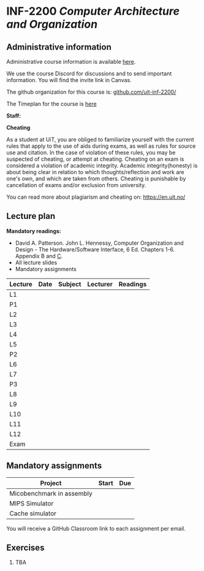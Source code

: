 # INF-2200 *Computer Architecture and Organization*

## Administrative information

Administrative course information is available [here](https://uit.no/utdanning/emner/emne/842290/inf-2200).

We use the course Discord for discussions and to send important information. You will find the invite link in Canvas.

The github organization for this course is: [github.com/uit-inf-2200/](https://github.com/uit-inf-2200)

The Timeplan for the course is [here](https://tp.educloud.no/uit/app/schedule?semester=25h&scheduleType=course&filterOpen=true&summary=true&pastWeeks=false&tab=calendar&course=INF-2200%C2%A41)

**Staff:**


**Cheating**

As a student at UiT, you are obliged to familiarize yourself with the current rules that apply to the use of aids during exams, as well as rules for source use and citation. In the case of violation of these rules, you may be suspected of cheating, or attempt at cheating. Cheating on an exam is considered a violation of academic integrity. Academic integrity(honesty) is about being clear in relation to which thoughts/reflection and work are one's own, and which are taken from others. Cheating is punishable by cancellation of exams and/or exclusion from university.

You can read more about plagiarism and cheating on: https://en.uit.no/

## Lecture plan

**Mandatory readings:**
* David A. Patterson. John L. Hennessy, Computer Organization and Design - The Hardware/Software Interface, 6 Ed. Chapters 1-6. Appendix B and [C](https://www.elsevier.com/__data/assets/pdf_file/0010/1191376/Appendix-C.PDF).
* All lecture slides
* Mandatory assignments

| Lecture | Date     | Subject                                     | Lecturer | Readings                    |
| ------- | -------- | ------------------------------------------- | -------- | --------------------------- |
| L1      |  |  |  |  |
| P1      |  |  |  |  |
| L2      |  |  |  |  |
| L3      |  |  |  |  |
| L4      |  |  |  |  |
| L5      |  |  |  |  |
| P2      |  |  |  |  |
| L6      |  |  |  |  |
| L7      |  |  |  |  |
| P3      |  |  |  |  |
| L8      |  |  |  |  |
| L9      |  |  |  |  |
| L10     |  |  |  |  |
| L11     |  |  |  |  |
| L12     |  |  |  |  |
| Exam    |  |  |  |  |

## Mandatory assignments

| Project                   | Start           | Due             |
| ------------------------- | --------------- | --------------- |
| Micobenchmark in assembly |  |  |
| MIPS Simulator            |  |  |
| Cache simulator           |  |  |

You will receive a GitHub Classroom link to each assignment per email. 

## Exercises

  1. TBA

